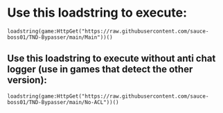 # Use this loadstring to execute:
`loadstring(game:HttpGet("https://raw.githubusercontent.com/sauce-boss01/TND-Bypasser/main/Main"))()`

## Use this loadstring to execute without anti chat logger (use in games that detect the other version):
`loadstring(game:HttpGet("https://raw.githubusercontent.com/sauce-boss01/TND-Bypasser/main/No-ACL"))()`
